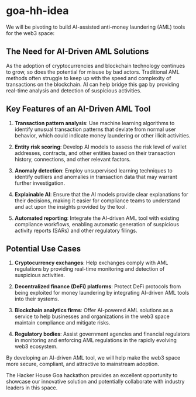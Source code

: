 # goa-hh-idea

We will be pivoting to build  AI-assisted anti-money laundering (AML) tools for the web3 space:

## The Need for AI-Driven AML Solutions

As the adoption of cryptocurrencies and blockchain technology continues to grow, so does the potential for misuse by bad actors. Traditional AML methods often struggle to keep up with the speed and complexity of transactions on the blockchain. AI can help bridge this gap by providing real-time analysis and detection of suspicious activities.

## Key Features of an AI-Driven AML Tool

1. **Transaction pattern analysis**: Use machine learning algorithms to identify unusual transaction patterns that deviate from normal user behavior, which could indicate money laundering or other illicit activities.

2. **Entity risk scoring**: Develop AI models to assess the risk level of wallet addresses, contracts, and other entities based on their transaction history, connections, and other relevant factors.

3. **Anomaly detection**: Employ unsupervised learning techniques to identify outliers and anomalies in transaction data that may warrant further investigation.

4. **Explainable AI**: Ensure that the AI models provide clear explanations for their decisions, making it easier for compliance teams to understand and act upon the insights provided by the tool.

5. **Automated reporting**: Integrate the AI-driven AML tool with existing compliance workflows, enabling automatic generation of suspicious activity reports (SARs) and other regulatory filings.

## Potential Use Cases

1. **Cryptocurrency exchanges**: Help exchanges comply with AML regulations by providing real-time monitoring and detection of suspicious activities.

2. **Decentralized finance (DeFi) platforms**: Protect DeFi protocols from being exploited for money laundering by integrating AI-driven AML tools into their systems.

3. **Blockchain analytics firms**: Offer AI-powered AML solutions as a service to help businesses and organizations in the web3 space maintain compliance and mitigate risks.

4. **Regulatory bodies**: Assist government agencies and financial regulators in monitoring and enforcing AML regulations in the rapidly evolving web3 ecosystem.

By developing an AI-driven AML tool, we will help make the web3 space more secure, compliant, and attractive to mainstream adoption. 

The Hacker House Goa hackathon provides an excellent opportunity to showcase our innovative solution and potentially collaborate with industry leaders in this space.
